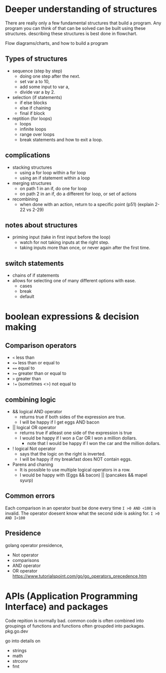 # Deeper understanding of structures

There are really only a few fundamental structures that build a program.
Any program you can think of that can be solved can be built using these structures.
describing these structures is best done in flowchart.

Flow diagrams/charts, and how to build a program

## Types of structures

- sequence (step by step)
  - doing one step after the next.
  - set var a to 10,
  - add some input to var a,
  - divide var a by 2.
- selection (if statements)
  - if else blocks
  - else if chaining
  - final if block
- reptition (for loops)
  - loops
  - infinite loops
  - range over loops
  - break statements and how to exit a loop.

## complications

- stacking structures
  - using a for loop within a for loop
  - using an if statement within a loop
- merging structures
  - on path 1 in an if, do one for loop
  - on path 2 in an if, do a different for loop, or set of actions
- recombining
  - when done with an action, return to a specific point (p51) (explain 2-22 vs 2-29)

## notes about structures

- priming input (take in first input before the loop)
  - watch for not taking inputs at the right step.
  - taking inputs more than once, or never again after the first time.

## switch statements

- chains of if statements
- allows for selecting one of many different options with ease.
  - cases
  - break
  - default

# boolean expressions & decision making

## Comparison operators

- `<` less than
- `<=` less than or equal to
- `==` equal to
- `>=` greater than or equal to
- `>` greater than
- `!=` (sometimes <>) not equal to

## combining logic

- && logical AND operator
  - returns true if both sides of the expression are true.
  - I will be happy if I get eggs AND bacon
- || logical OR operator
  - returns true if atleast one side of the expression is true
  - I would be happy if I won a Car OR I won a million dollars.
    - note that I would be happy if I won the car and the million dollars.
- ! logical Not operator
  - says that the logic on the right is inverted.
  - I will be happy if my breakfast does NOT contain eggs.
- Parens and chaning
  - It is possible to use multiple logical operators in a row.
  - I would be happy with (Eggs && bacon) || (pancakes && mapel syurp)

## Common errors

Each comparison in an operator bust be done every time
`I >0 AND <100` is invalid. The operator doesent know what the second side is asking for.
`I >0 AND I<100`

## Presidence

golang operator presidence,

-  Not operator
-  comparisons
- AND operator
- OR operator
  https://www.tutorialspoint.com/go/go_operators_precedence.htm

# APIs (Application Programming Interface) and packages

Code repition is normally bad.
common code is often combined into groupings of functions and functions often groupded into packages.
pkg.go.dev

go into details on

- strings
- math
- strconv
- fmt
